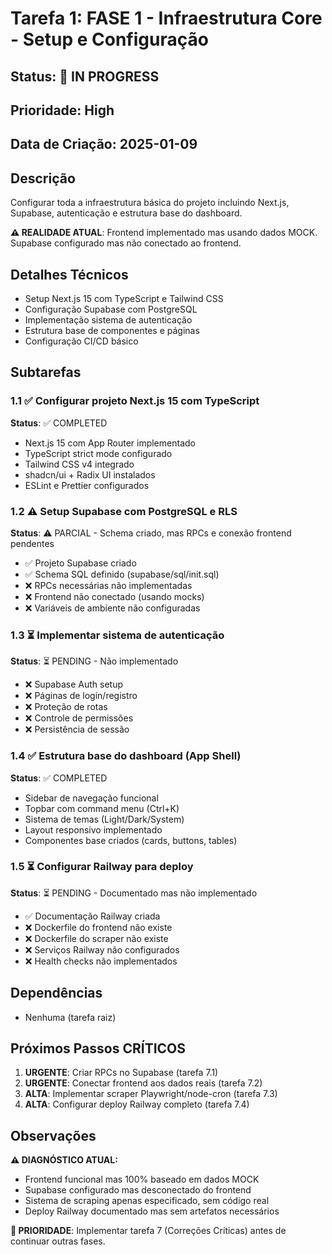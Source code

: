 # Tarefa 1: FASE 1 - Infraestrutura Core - Setup e Configuração

## Status: 🔄 IN PROGRESS
## Prioridade: High
## Data de Criação: 2025-01-09

## Descrição
Configurar toda a infraestrutura básica do projeto incluindo Next.js, Supabase, autenticação e estrutura base do dashboard.

**⚠️ REALIDADE ATUAL**: Frontend implementado mas usando dados MOCK. Supabase configurado mas não conectado ao frontend.

## Detalhes Técnicos
- Setup Next.js 15 com TypeScript e Tailwind CSS
- Configuração Supabase com PostgreSQL
- Implementação sistema de autenticação
- Estrutura base de componentes e páginas
- Configuração CI/CD básico

## Subtarefas

### 1.1 ✅ Configurar projeto Next.js 15 com TypeScript
**Status**: ✅ COMPLETED
- Next.js 15 com App Router implementado
- TypeScript strict mode configurado
- Tailwind CSS v4 integrado
- shadcn/ui + Radix UI instalados
- ESLint e Prettier configurados

### 1.2 ⚠️ Setup Supabase com PostgreSQL e RLS
**Status**: ⚠️ PARCIAL - Schema criado, mas RPCs e conexão frontend pendentes
- ✅ Projeto Supabase criado
- ✅ Schema SQL definido (supabase/sql/init.sql)
- ❌ RPCs necessárias não implementadas
- ❌ Frontend não conectado (usando mocks)
- ❌ Variáveis de ambiente não configuradas

### 1.3 ⏳ Implementar sistema de autenticação
**Status**: ⏳ PENDING - Não implementado
- ❌ Supabase Auth setup
- ❌ Páginas de login/registro
- ❌ Proteção de rotas
- ❌ Controle de permissões
- ❌ Persistência de sessão

### 1.4 ✅ Estrutura base do dashboard (App Shell)
**Status**: ✅ COMPLETED
- Sidebar de navegação funcional
- Topbar com command menu (Ctrl+K)
- Sistema de temas (Light/Dark/System)
- Layout responsivo implementado
- Componentes base criados (cards, buttons, tables)

### 1.5 ⏳ Configurar Railway para deploy
**Status**: ⏳ PENDING - Documentado mas não implementado
- ✅ Documentação Railway criada
- ❌ Dockerfile do frontend não existe
- ❌ Dockerfile do scraper não existe
- ❌ Serviços Railway não configurados
- ❌ Health checks não implementados

## Dependências
- Nenhuma (tarefa raiz)

## Próximos Passos CRÍTICOS
1. **URGENTE**: Criar RPCs no Supabase (tarefa 7.1)
2. **URGENTE**: Conectar frontend aos dados reais (tarefa 7.2)
3. **ALTA**: Implementar scraper Playwright/node-cron (tarefa 7.3)
4. **ALTA**: Configurar deploy Railway completo (tarefa 7.4)

## Observações
**⚠️ DIAGNÓSTICO ATUAL:**
- Frontend funcional mas 100% baseado em dados MOCK
- Supabase configurado mas desconectado do frontend
- Sistema de scraping apenas especificado, sem código real
- Deploy Railway documentado mas sem artefatos necessários

**🎯 PRIORIDADE**: Implementar tarefa 7 (Correções Críticas) antes de continuar outras fases.
